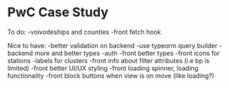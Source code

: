 # PwC Case Study

To do:
-voivodeships and counties
-front fetch hook

Nice to have:
-better validation on backend
-use typeorm query builder
-backend more and better types
-auth
-front better types
-front icons for stations
-labels for clusters
-front info about filter attributes (i.e bp is limited)
-front better UI/UX styling
-front loading spinner, loading functionality
-front block buttons when view is on move (like loading?)
